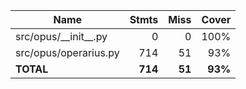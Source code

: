 | Name                     |    Stmts |     Miss |   Cover |
|------------------------- | -------: | -------: | ------: |
| src/opus/\_\_init\_\_.py |        0 |        0 |    100% |
| src/opus/operarius.py    |      714 |       51 |     93% |
|                **TOTAL** |  **714** |   **51** | **93%** |
